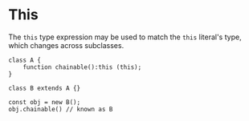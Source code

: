 # This

The `this` type expression may be used to match the `this` literal's type, which changes across subclasses.

```
class A {
    function chainable():this (this);
}

class B extends A {}

const obj = new B();
obj.chainable() // known as B
```
